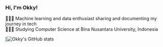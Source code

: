 ### Hi, I'm Okky!

🧑🏻‍💻 Machine learning and data enthusiast sharing and documenting my journey in tech<br/>
🧑🏻‍🎓 Studying Computer Science at Bina Nusantara University, Indonesia

[![Okky's GitHub stats](https://github-readme-stats.vercel.app/api?username=lowwwkyy&show_icons=true&theme=radical)
<!--
**lowwwkyy/lowwwkyy** is a ✨ _special_ ✨ repository because its `README.md` (this file) appears on your GitHub profile.

Here are some ideas to get you started:

- 🔭 I’m currently working on ...
- 🌱 I’m currently learning ...
- 👯 I’m looking to collaborate on ...
- 🤔 I’m looking for help with ...
- 💬 Ask me about ...
- 📫 How to reach me: ...
- 😄 Pronouns: ...
- ⚡ Fun fact: ...
-->
